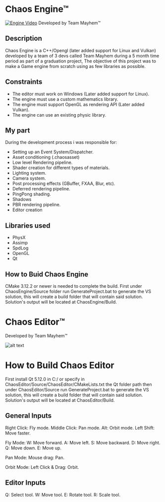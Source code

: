 # Chaos Engine™
[![Engine Video](https://i.imgur.com/0lX2Fsu.jpg)](https://www.youtube.com/watch?v=Ox2pbvT2vFY "Chaos Engine Video")
Developed by Team Mayhem™

## Description
Chaos Engine is a C++/Opengl (later added support for Linux and Vulkan) developed by a team of 3 devs called Team Mayhem during a 5 month time period as part of a graduation project, The objective of this project was to make a Game engine from scratch using as few libraries as possible.

## Constraints
- The editor must work on Windows (Later added support for Linux).
- The engine must use a custom mathematics library.
- The engine must support OpenGL as rendering API (Later added Vulkan).
- The engine can use an existing physic library.

## My part
During the development process i was responsible for:
- Setting up an Event System/Dispatcher.
- Asset conditioning (.chaosasset)
- Low level Rendering pipeline.
- Shader creation for different types of materials.
- Lighting system.
- Camera system.
- Post processing effects (GBuffer, FXAA, Blur, etc).
- Deferred rendering pipeline.
- PingPong shading.
- Shadows
- PBR rendering pipeline.
- Editor creation 

## Libraries used
- PhysX
- Assimp
- SpdLog
- OpenGL
- Qt

## How to Buid Chaos Engine
CMake 3.12.2 or newer is needed to complete the build.
First under ChaosEngine/Source folder run GenerateProject.bat to generate the VS solution,
this will create a build folder that will contain said solution.
Solution's output will be located at ChaosEngine/Build.

# Chaos Editor™
Developed by Team Mayhem™

![alt text](https://i.imgur.com/KeMjqai.jpg)

# How to Build Chaos Editor
First install Qt 5.12.0 in C:/ or specify in ChaosEditor/Source/ChaosEditor/CMakeLists.txt the Qt folder path then under ChaosEditor/Source run GenerateProject.bat to generate the VS solution, this will create a build folder that will contain said solution.
Solution's output will be located at ChaosEditor/Build.

## General Inputs
 Right Click: Fly mode.
 Middle Click: Pan mode.
 Alt: Orbit mode.
 Left Shift: Move faster.
 
 Fly Mode:
  W: Move forward.
  A: Move left.
  S: Move backward.
  D: Move right.
  Q: Move down.
  E: Move up.

 Pan Mode:
  Mouse drag: Pan.

 Orbit Mode:
   Left Click & Drag: Orbit.

 ## Editor Inputs
 
 Q: Select tool.
 W: Move tool.
 E: Rotate tool.
 R: Scale tool.
